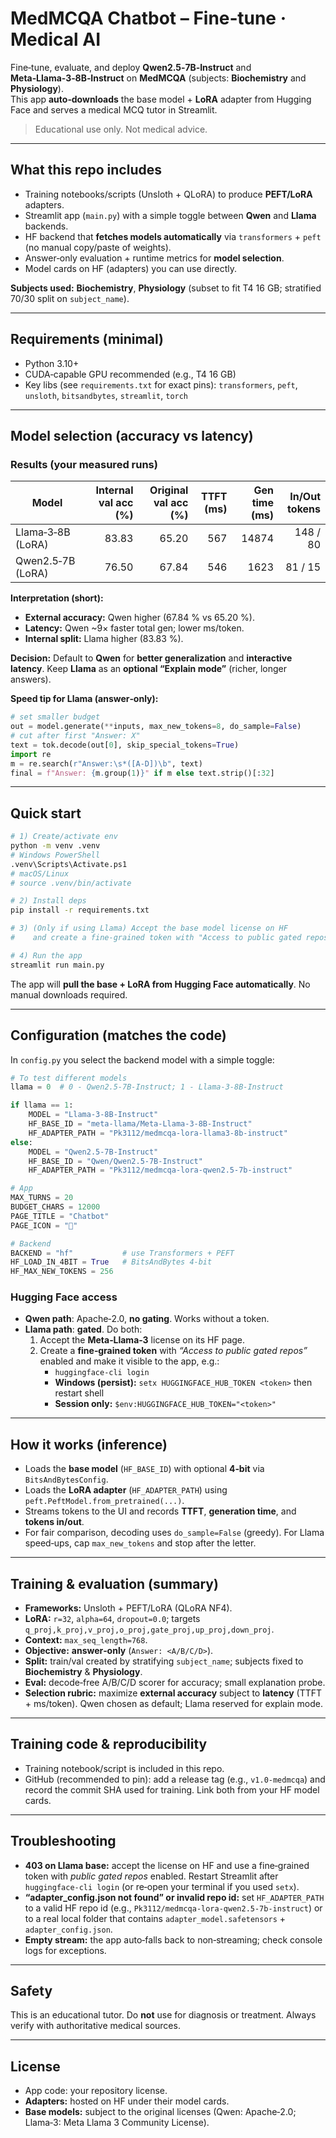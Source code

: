 # MedMCQA Chatbot – Fine‑tune · Medical AI

Fine‑tune, evaluate, and deploy **Qwen2.5‑7B‑Instruct** and **Meta‑Llama‑3‑8B‑Instruct** on **MedMCQA** (subjects: **Biochemistry** and **Physiology**).  
This app **auto‑downloads** the base model + **LoRA** adapter from Hugging Face and serves a medical MCQ tutor in Streamlit.  
> Educational use only. Not medical advice.

---

## What this repo includes
- Training notebooks/scripts (Unsloth + QLoRA) to produce **PEFT/LoRA** adapters.
- Streamlit app (`main.py`) with a simple toggle between **Qwen** and **Llama** backends.
- HF backend that **fetches models automatically** via `transformers` + `peft` (no manual copy/paste of weights).
- Answer‑only evaluation + runtime metrics for **model selection**.
- Model cards on HF (adapters) you can use directly.

**Subjects used:** **Biochemistry**, **Physiology** (subset to fit T4 16 GB; stratified 70/30 split on `subject_name`).

---

## Requirements (minimal)
- Python 3.10+
- CUDA‑capable GPU recommended (e.g., T4 16 GB)
- Key libs (see `requirements.txt` for exact pins): `transformers`, `peft`, `unsloth`, `bitsandbytes`, `streamlit`, `torch`

---

## Model selection (accuracy vs latency)

### Results (your measured runs)
| Model | Internal val acc (%) | Original val acc (%) | TTFT (ms) | Gen time (ms) | In/Out tokens |
|---|---:|---:|---:|---:|---:|
| Llama‑3‑8B (LoRA) | 83.83 | 65.20 | 567 | 14874 | 148 / 80 |
| Qwen2.5‑7B (LoRA) | 76.50 | 67.84 | 546 | 1623  | 81 / 15 |

**Interpretation (short):**
- **External accuracy:** Qwen higher (67.84 % vs 65.20 %).  
- **Latency:** Qwen ~9× faster total gen; lower ms/token.  
- **Internal split:** Llama higher (83.83 %).

**Decision:** Default to **Qwen** for **better generalization** and **interactive latency**. Keep **Llama** as an **optional “Explain mode”** (richer, longer answers).

**Speed tip for Llama (answer‑only):**
```python
# set smaller budget
out = model.generate(**inputs, max_new_tokens=8, do_sample=False)
# cut after first "Answer: X"
text = tok.decode(out[0], skip_special_tokens=True)
import re
m = re.search(r"Answer:\s*([A-D])\b", text)
final = f"Answer: {m.group(1)}" if m else text.strip()[:32]
```

---

## Quick start

```bash
# 1) Create/activate env
python -m venv .venv
# Windows PowerShell
.venv\Scripts\Activate.ps1
# macOS/Linux
# source .venv/bin/activate

# 2) Install deps
pip install -r requirements.txt

# 3) (Only if using Llama) Accept the base model license on HF
#    and create a fine‑grained token with "Access to public gated repos".

# 4) Run the app
streamlit run main.py
```

The app will **pull the base + LoRA from Hugging Face automatically**. No manual downloads required.

---

## Configuration (matches the code)

In `config.py` you select the backend model with a simple toggle:

```python
# To test different models
llama = 0  # 0 - Qwen2.5-7B-Instruct; 1 - Llama-3-8B-Instruct

if llama == 1:
    MODEL = "Llama-3-8B-Instruct"
    HF_BASE_ID = "meta-llama/Meta-Llama-3-8B-Instruct"
    HF_ADAPTER_PATH = "Pk3112/medmcqa-lora-llama3-8b-instruct"
else:
    MODEL = "Qwen2.5-7B-Instruct"
    HF_BASE_ID = "Qwen/Qwen2.5-7B-Instruct"
    HF_ADAPTER_PATH = "Pk3112/medmcqa-lora-qwen2.5-7b-instruct"

# App
MAX_TURNS = 20
BUDGET_CHARS = 12000
PAGE_TITLE = "Chatbot"
PAGE_ICON = "💬"

# Backend
BACKEND = "hf"           # use Transformers + PEFT
HF_LOAD_IN_4BIT = True   # BitsAndBytes 4‑bit
HF_MAX_NEW_TOKENS = 256
```

### Hugging Face access
- **Qwen path**: Apache‑2.0, **no gating**. Works without a token.  
- **Llama path**: **gated**. Do both:
  1) Accept the **Meta‑Llama‑3** license on its HF page.  
  2) Create a **fine‑grained token** with *“Access to public gated repos”* enabled and make it visible to the app, e.g.:
     - `huggingface-cli login`  
     - **Windows (persist):** `setx HUGGINGFACE_HUB_TOKEN <token>` then restart shell  
     - **Session only:** `$env:HUGGINGFACE_HUB_TOKEN="<token>"`

---

## How it works (inference)

- Loads the **base model** (`HF_BASE_ID`) with optional **4‑bit** via `BitsAndBytesConfig`.
- Loads the **LoRA adapter** (`HF_ADAPTER_PATH`) using `peft.PeftModel.from_pretrained(...)`.
- Streams tokens to the UI and records **TTFT**, **generation time**, and **tokens in/out**.
- For fair comparison, decoding uses `do_sample=False` (greedy). For Llama speed‑ups, cap `max_new_tokens` and stop after the letter.

---

## Training & evaluation (summary)

- **Frameworks:** Unsloth + PEFT/LoRA (QLoRA NF4).  
- **LoRA:** `r=32`, `alpha=64`, `dropout=0.0`; targets `q_proj,k_proj,v_proj,o_proj,gate_proj,up_proj,down_proj`.  
- **Context:** `max_seq_length=768`.  
- **Objective:** **answer‑only** (`Answer: <A/B/C/D>`).  
- **Split:** train/val created by stratifying `subject_name`; subjects fixed to **Biochemistry** & **Physiology**.  
- **Eval:** decode‑free A/B/C/D scorer for accuracy; small explanation probe.  
- **Selection rubric:** maximize **external accuracy** subject to **latency** (TTFT + ms/token). Qwen chosen as default; Llama reserved for explain mode.

---

## Training code & reproducibility
- Training notebook/script is included in this repo.  
- GitHub (recommended to pin): add a release tag (e.g., `v1.0-medmcqa`) and record the commit SHA used for training. Link both from your HF model cards.

---

## Troubleshooting

- **403 on Llama base:** accept the license on HF and use a fine‑grained token with *public gated repos* enabled. Restart Streamlit after `huggingface-cli login` (or re‑open your terminal if you used `setx`).  
- **“adapter_config.json not found” or invalid repo id:** set `HF_ADAPTER_PATH` to a valid HF repo id (e.g., `Pk3112/medmcqa-lora-qwen2.5-7b-instruct`) or to a real local folder that contains `adapter_model.safetensors` + `adapter_config.json`.  
- **Empty stream:** the app auto‑falls back to non‑streaming; check console logs for exceptions.

---

## Safety

This is an educational tutor. Do **not** use for diagnosis or treatment. Always verify with authoritative medical sources.

---

## License

- App code: your repository license.  
- **Adapters:** hosted on HF under their model cards.  
- **Base models:** subject to the original licenses (Qwen: Apache‑2.0; Llama‑3: Meta Llama 3 Community License).

